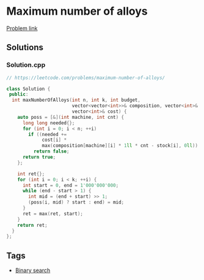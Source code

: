 # Maximum number of alloys

[Problem link](https://leetcode.com/problems/maximum-number-of-alloys/)

## Solutions


### Solution.cpp
```cpp
// https://leetcode.com/problems/maximum-number-of-alloys/

class Solution {
 public:
  int maxNumberOfAlloys(int n, int k, int budget,
                        vector<vector<int>>& composition, vector<int>& stock,
                        vector<int>& cost) {
    auto poss = [&](int machine, int cnt) {
      long long needed{};
      for (int i = 0; i < n; ++i)
        if ((needed +=
             cost[i] *
             max(composition[machine][i] * 1ll * cnt - stock[i], 0ll)) > budget)
          return false;
      return true;
    };

    int ret{};
    for (int i = 0; i < k; ++i) {
      int start = 0, end = 1'000'000'000;
      while (end - start > 1) {
        int mid = (end + start) >> 1;
        (poss(i, mid) ? start : end) = mid;
      }
      ret = max(ret, start);
    }
    return ret;
  }
};
```
## Tags

* [Binary search](/README.md#Binary_search)
